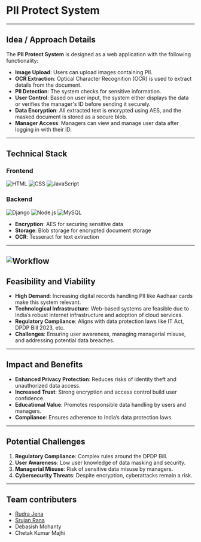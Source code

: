 # PII Protect System

---

## Idea / Approach Details
The **PII Protect System** is designed as a web application with the following functionality:
- **Image Upload**: Users can upload images containing PII.
- **OCR Extraction**: Optical Character Recognition (OCR) is used to extract details from the document.
- **PII Detection**: The system checks for sensitive information.
- **User Control**: Based on user input, the system either displays the data or verifies the manager's ID before sending it securely.
- **Data Encryption**: All extracted text is encrypted using AES, and the masked document is stored as a secure blob.
- **Manager Access**: Managers can view and manage user data after logging in with their ID.

---

## Technical Stack
### Frontend
![HTML](https://img.shields.io/badge/-HTML5-E34F26?logo=html5&logoColor=fff&style=flat-square)
![CSS](https://img.shields.io/badge/-CSS3-1572B6?logo=css3&logoColor=fff&style=flat-square)
![JavaScript](https://img.shields.io/badge/-JavaScript-F7DF1E?logo=javascript&logoColor=000&style=flat-square)

### Backend
![Django](https://img.shields.io/badge/-Django-092E20?logo=django&logoColor=fff&style=flat-square)
![Node.js](https://img.shields.io/badge/-Node.js-339933?logo=node.js&logoColor=fff&style=flat-square)
![MySQL](https://img.shields.io/badge/-MySQL-4479A1?logo=mysql&logoColor=fff&style=flat-square)
- **Encryption**: AES for securing sensitive data
- **Storage**: Blob storage for encrypted document storage
- **OCR**: Tesseract for text extraction

---
![Workflow](https://github.com/user-attachments/assets/778976b0-4234-4965-be84-600fc2553c17)
---

## Feasibility and Viability
- **High Demand**: Increasing digital records handling PII like Aadhaar cards make this system relevant.
- **Technological Infrastructure**: Web-based systems are feasible due to India’s robust internet infrastructure and adoption of cloud services.
- **Regulatory Compliance**: Aligns with data protection laws like IT Act, DPDP Bill 2023, etc.
- **Challenges**: Ensuring user awareness, managing managerial misuse, and addressing potential data breaches.

---

## Impact and Benefits
- **Enhanced Privacy Protection**: Reduces risks of identity theft and unauthorized data access.
- **Increased Trust**: Strong encryption and access control build user confidence.
- **Educational Value**: Promotes responsible data handling by users and managers.
- **Compliance**: Ensures adherence to India’s data protection laws.

---

## Potential Challenges
1. **Regulatory Compliance**: Complex rules around the DPDP Bill.
2. **User Awareness**: Low user knowledge of data masking and security.
3. **Managerial Misuse**: Risk of sensitive data misuse by managers.
4. **Cybersecurity Threats**: Despite encryption, cyberattacks remain a risk.

---

## Team contributers
- [Rudra Jena ](https://github.com/Rudra8984)
- [Srujan Rana](https://github.com/Srujanrana07)
- Debasish Mohanty
- Chetak Kumar Majhi
